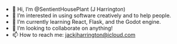 - 🙏 Hi, I’m @SentientHousePlant (J Harrington)
- 👀 I’m interested in using software creatively and to help people.
- 🌱 I’m currently learning React, Flask, and the Godot engine. 
- 💞️ I’m looking to collaborate on anything!
- 📫 How to reach me: jackjharrington@icloud.com

<!---
Jackbytes/Jackbytes is a ✨ special ✨ repository because its `README.md` (this file) appears on your GitHub profile.
You can click the Preview link to take a look at your changes.
--->
